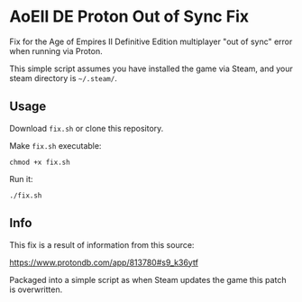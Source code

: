 # AoEII DE Proton Out of Sync Fix

Fix for the Age of Empires II Definitive Edition multiplayer "out of sync" error when running via Proton.

This simple script assumes you have installed the game via Steam, and your steam directory is `~/.steam/`.

## Usage

Download `fix.sh` or clone this repository.

Make `fix.sh` executable:

```
chmod +x fix.sh
```

Run it:

```
./fix.sh
```

## Info 

This fix is a result of information from this source:

https://www.protondb.com/app/813780#s9_k36ytf

Packaged into a simple script as when Steam updates the game this patch is overwritten.
